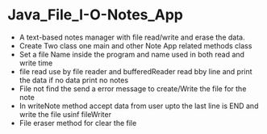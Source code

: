 # Java_File_I-O-Notes_App
 * A text-based notes manager with file read/write and erase the data.
 * Create Two class one main and other Note App related methods class
 * Set a file Name inside the program and name used in both read and write time
 * file read use by file reader and bufferedReader read bby line and print the data if no data print no notes
 * File not find the send a error message to create/Write the file for the note
 * In writeNote method accept data from user upto the last line is END and write the file usinf fileWriter
 * File eraser method for clear the file
   
